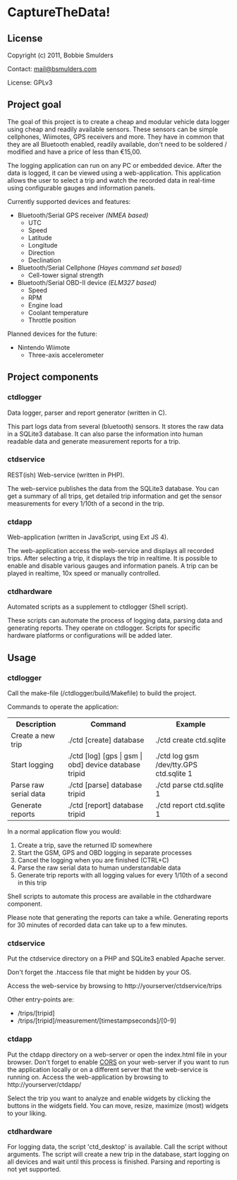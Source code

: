 # CaptureTheData!

## License
Copyright (c) 2011, Bobbie Smulders

Contact: <mail@bsmulders.com>

License: GPLv3

## Project goal
The goal of this project is to create a cheap and modular vehicle data logger using cheap and readily available sensors. These sensors can be simple cellphones, Wiimotes, GPS receivers and more. They have in common that they are all Bluetooth enabled, readily available, don't need to be soldered / modified and have a price of less than €15,00.

The logging application can run on any PC or embedded device. After the data is logged, it can be viewed using a web-application. This application allows the user to select a trip and watch the recorded data in real-time using configurable gauges and information panels.

Currently supported devices and features:

* Bluetooth/Serial GPS receiver *(NMEA based)*
   * UTC
   * Speed
   * Latitude
   * Longitude
   * Direction
   * Declination
* Bluetooth/Serial Cellphone *(Hayes command set based)*
   * Cell-tower signal strength
* Bluetooth/Serial OBD-II device *(ELM327 based)*
   * Speed
   * RPM
   * Engine load
   * Coolant temperature
   * Throttle position

Planned devices for the future:

* Nintendo Wiimote
   * Three-axis accelerometer

## Project components
### ctdlogger
	
Data logger, parser and report generator (written in C).
	
This part logs data from several (bluetooth) sensors. It stores the raw data in a SQLite3 database. It can also parse the information into human readable data and generate measurement reports for a trip.
	
### ctdservice
	
REST(ish) Web-service (written in PHP).
	
The web-service publishes the data from the SQLite3 database. You can get a summary of all trips, get detailed trip information and get the sensor measurements for every 1/10th of a second in the trip.
	
### ctdapp
	
Web-application (written in JavaScript, using Ext JS 4).
	
The web-application access the web-service and displays all recorded trips. After selecting a trip, it displays the trip in realtime. It is possible to enable and disable various gauges and information panels. A trip can be played in realtime, 10x speed or manually controlled.
	
### ctdhardware

Automated scripts as a supplement to ctdlogger (Shell script).

These scripts can automate the process of logging data, parsing data and generating reports. They operate on ctdlogger. Scripts for specific hardware platforms or configurations will be added later.

## Usage
### ctdlogger
	
Call the make-file (/ctdlogger/build/Makefile) to build the project.

Commands to operate the application:

<table>
	<tr>
		<th>Description</th>
		<th>Command</th>
		<th>Example</th>
	</tr>
	<tr>
		<td>Create a new trip</td>
		<td>./ctd [create] database</td>
		<td>./ctd create ctd.sqlite</td>
	</tr>
	<tr>
		<td>Start logging</td>
		<td>./ctd [log] [gps | gsm | obd] device database tripid</td>
		<td>./ctd log gsm /dev/tty.GPS ctd.sqlite 1</td>
	</tr>
	<tr>
		<td>Parse raw serial data</td>
		<td>./ctd [parse] database tripid</td>
		<td>./ctd parse ctd.sqlite 1</td>
	</tr>
	<tr>
		<td>Generate reports</td>
		<td>./ctd [report] database tripid</td>
		<td>./ctd report ctd.sqlite 1</td>
	</tr>
</table>


In a normal application flow you would:

1. Create a trip, save the returned ID somewhere
2. Start the GSM, GPS and OBD logging in separate processes
3. Cancel the logging when you are finished (CTRL+C)
4. Parse the raw serial data to human understandable data
5. Generate trip reports with all logging values for every 1/10th of a second in this trip

Shell scripts to automate this process are available in the ctdhardware component.

Please note that generating the reports can take a while. Generating reports for 30 minutes of recorded data can take up to a few minutes.

### ctdservice

Put the ctdservice directory on a PHP and SQLite3 enabled Apache server.

Don't forget the .htaccess file that might be hidden by your OS.

Access the web-service by browsing to http://yourserver/ctdservice/trips

Other entry-points are:

* /trips/[tripid]
* /trips/[tripid]/measurement/[timestampseconds]/[0-9]

### ctdapp

Put the ctdapp directory on a web-server or open the index.html file in your browser. Don't forget to enable [CORS](http://www.w3.org/TR/cors) on your web-server if you want to run the application locally or on a different server that the web-service is running on. Access the web-application by browsing to http://yourserver/ctdapp/

Select the trip you want to analyze and enable widgets by clicking the buttons in the widgets field. You can move, resize, maximize (most) widgets to your liking.

### ctdhardware

For logging data, the script 'ctd_desktop' is available. Call the script without arguments. The script will create a new trip in the database, start logging on all devices and wait until this process is finished. Parsing and reporting is not yet supported.